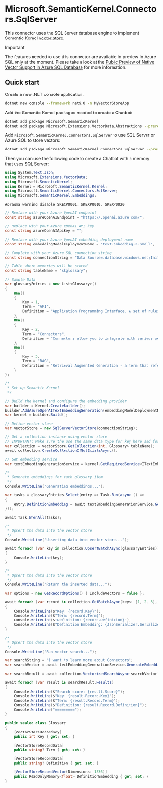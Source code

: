 # Microsoft.SemanticKernel.Connectors.SqlServer

This connector uses the SQL Server database engine to implement Semantic Kernel [vector store](https://learn.microsoft.com/semantic-kernel/concepts/vector-store-connectors/?pivots=programming-language-csharp).

> [!IMPORTANT]  
> The features needed to use this connector are available in preview in Azure SQL only at the moment. Please take a look at the [Public Preview of Native Vector Support in Azure SQL Database](https://devblogs.microsoft.com/azure-sql/exciting-announcement-public-preview-of-native-vector-support-in-azure-sql-database/) for more information.

## Quick start

Create a new .NET console application:

```bash
dotnet new console --framework net9.0 -n MyVectorStoreApp
```

Add the Semantic Kernel packages needed to create a Chatbot:

```bash
dotnet add package Microsoft.SemanticKernel
dotnet add package Microsoft.Extensions.VectorData.Abstractions --prerelease
```

Add `Microsoft.SemanticKernel.Connectors.SqlServer` to use SQL Server or Azure SQL to store vectors:

```bash
dotnet add package Microsoft.SemanticKernel.Connectors.SqlServer --prerelease
```

Then you can use the following code to create a Chatbot with a memory that uses SQL Server:

```csharp
using System.Text.Json;
using Microsoft.Extensions.VectorData;
using Microsoft.SemanticKernel;
using Kernel = Microsoft.SemanticKernel.Kernel;
using Microsoft.SemanticKernel.Connectors.SqlServer;
using Microsoft.SemanticKernel.Embeddings;

#pragma warning disable SKEXP0001, SKEXP0010, SKEXP0020

// Replace with your Azure OpenAI endpoint
const string azureOpenAIEndpoint = "https://.openai.azure.com/";

// Replace with your Azure OpenAI API key
const string azureOpenAIApiKey = "";

// Replace with your Azure OpenAI embedding deployment name
const string embeddingModelDeploymentName = "text-embedding-3-small";

// Complete with your Azure SQL connection string
const string connectionString = "Data Source=.database.windows.net;Initial Catalog=;Authentication=Active Directory Default;Connection Timeout=30";

// Table where memories will be stored
const string tableName = "skglossary";

// Sample Data
var glossaryEntries = new List<Glossary>()
{
    new()
    {
        Key = 1,
        Term = "API",
        Definition = "Application Programming Interface. A set of rules and specifications that allow software components to communicate and exchange data."
    },
    new()
    {
        Key = 2,
        Term = "Connectors",
        Definition = "Connectors allow you to integrate with various services provide AI capabilities, including LLM, AudioToText, TextToAudio, Embedding generation, etc."
    },
    new()
    {
        Key = 3,
        Term = "RAG",
        Definition = "Retrieval Augmented Generation - a term that refers to the process of retrieving additional data to provide as context to an LLM to use when generating a response (completion) to a user's question (prompt)."
    }
};

/*
 * Set up Semantic Kernel
 */

// Build the kernel and configure the embedding provider
var builder = Kernel.CreateBuilder();
builder.AddAzureOpenAITextEmbeddingGeneration(embeddingModelDeploymentName, azureOpenAIEndpoint, azureOpenAIApiKey);
var kernel = builder.Build();

// Define vector store
var vectorStore = new SqlServerVectorStore(connectionString);

// Get a collection instance using vector store
// IMPORTANT: Make sure the use the same data type for key here and for the VectorStoreRecordKey element
var collection = vectorStore.GetCollection<int, Glossary>(tableName);
await collection.CreateCollectionIfNotExistsAsync();

// Get embedding service
var textEmbeddingGenerationService = kernel.GetRequiredService<ITextEmbeddingGenerationService>();

/*
 * Generate embeddings for each glossary item
 */
Console.WriteLine("Generating embeddings...");

var tasks = glossaryEntries.Select(entry => Task.Run(async () =>
{
    entry.DefinitionEmbedding = await textEmbeddingGenerationService.GenerateEmbeddingAsync(entry.Definition);
}));

await Task.WhenAll(tasks);

/*
 * Upsert the data into the vector store
 */
Console.WriteLine("Upserting data into vector store...");

await foreach (var key in collection.UpsertBatchAsync(glossaryEntries))
{
    Console.WriteLine(key);
}

/*
 * Upsert the data into the vector store
 */
Console.WriteLine("Return the inserted data...");

var options = new GetRecordOptions() { IncludeVectors = false };

await foreach (var record in collection.GetBatchAsync(keys: [1, 2, 3], options))
{
    Console.WriteLine($"Key: {record.Key}");
    Console.WriteLine($"Term: {record.Term}");
    Console.WriteLine($"Definition: {record.Definition}");
    Console.WriteLine($"Definition Embedding: {JsonSerializer.Serialize(record.DefinitionEmbedding)}");
}

/*
 * Upsert the data into the vector store
 */
Console.WriteLine("Run vector search...");

var searchString = "I want to learn more about Connectors";
var searchVector = await textEmbeddingGenerationService.GenerateEmbeddingAsync(searchString);

var searchResult = await collection.VectorizedSearchAsync(searchVector);

await foreach (var result in searchResult.Results)
{
    Console.WriteLine($"Search score: {result.Score}");
    Console.WriteLine($"Key: {result.Record.Key}");
    Console.WriteLine($"Term: {result.Record.Term}");
    Console.WriteLine($"Definition: {result.Record.Definition}");
    Console.WriteLine("=========");
}

public sealed class Glossary
{
    [VectorStoreRecordKey]
    public int Key { get; set; }

    [VectorStoreRecordData]
    public string? Term { get; set; }

    [VectorStoreRecordData]
    public string? Definition { get; set; }

    [VectorStoreRecordVector(Dimensions: 1536)]
    public ReadOnlyMemory<float> DefinitionEmbedding { get; set; }
}
```
